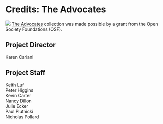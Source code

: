 # Credits: The Advocates

[![](https://s3.amazonaws.com/openvault.wgbh.org/logos/OSF.jpg)](http://www.opensocietyfoundations.org)
[The Advocates](/collections/advocates-advocates/full-program-video) collection was made possible by a grant from the Open Society Foundations (OSF).
  
## Project Director
Karen Cariani

## Project Staff
Keith Luf<br/>
Peter Higgins<br/>
Kevin Carter<br/>
Nancy Dillon<br/>
Julie Ecker<br/>
Paul Plutnicki<br/>
Nicholas Pollard<br/>






